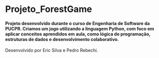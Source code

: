 # Projeto_ForestGame
#### Projeto desenvolvido durante o curso de Engenharia de Software da PUCPR. Criamos um jogo utilizando a linguagem Python, com foco em aplicar conceitos aprendidos em aula, como lógica de programação, estruturas de dados e desenvolvimento colaborativo.  
Desenvolvido por Eric Silva e Pedro Rebechi.

